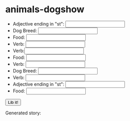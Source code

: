 # animals-dogshow
<ul>
      <li>Adjective ending in "st": <input type="text" id="adjst1"></li>
      <li>Dog Breed: <input type="text" id="breed1"></li>
      <li>Food: <input type="text" id="food1"></li>
      <li>Verb: <input type="text" id="verb1"></li>
      <li>Verb:<input type="text" id="verb2"></li>
      <li>Food: <input type="text" id="food2"></li>
      <li>Verb: <input type="text" id="verb3"></li>
      <li>Dog Breed: <input type="text" id="breed2"></li>
      <li>Verb: <input type="text" id="verb4"></li>
      <li>Adjective ending in "st": <input type="text" id="adjst2"></li>
      <li>Food: <input type="text" id="food3"></li>
</ul>
    
<button id="clicker">Lib it!</button>
    
<p>Generated story: <span id = "story"></span> </p>

<script>
var clicker = document.getElementById("clicker")
var onlibitClick = function(){
    var adjst1 = document.getElementById("adjst1").value
    var breed1 = document.getElementById("breed1").value
    var food1 = document.getElementById("food1").value
    var verb1 = document.getElementById("verb1").value
    var verb2 = document.getElementById("verb2").value
    var food2 = document.getElementById("food2").value
    var verb3 = document.getElementById("verb3").value
    var breed2 = document.getElementById("breed2").value
    var verb4 = document.getElementById("verb4").value 
    var adjst2 = document.getElementById("adjst2").value
    var food3 = document.getElementById("food3").value
    var storyDiv = document.getElementById("story")
    story.innerHTML = "Every year, the local dog shelter hosts a dog show to find the " + adjst1 + " dog in the town. This time, I entered my " + breed1 + ", " + food1
+ ". I've trained him to " + verb1 + " and to " + verb2 + " on command. Every time he does a trick right, I give him a " + food2 + ". At the dog show, he ran out in front of the judges and started to " + verb3 + ". The crowd went wild and a big " + breed2 + " behind " + food1 + "started to " + verb4 + ". He didn't win the big prize, but he was awarded the prize for " + adjst2 + " in show. We got a HUGE trophy shaped like a " + food3 + ". I can't wait for the dog show next year!" 

}
clicker.addEventListener("click", onlibitClick)
</script>